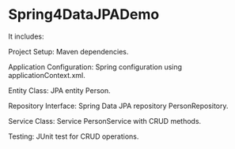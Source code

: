 ﻿# Spring4DataJPADemo

It includes:

Project Setup: 
Maven dependencies.

Application Configuration: Spring configuration using applicationContext.xml.

Entity Class: JPA entity Person.

Repository Interface: Spring Data JPA repository PersonRepository.

Service Class: Service PersonService with CRUD methods.

Testing: JUnit test for CRUD operations.
